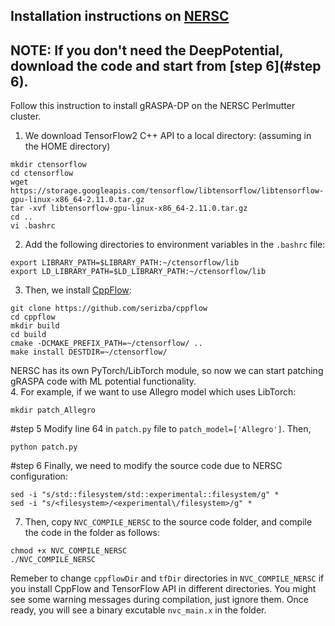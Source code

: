 ## Installation instructions on [NERSC](https://www.nersc.gov/)
## NOTE: If you don't need the DeepPotential, download the code and start from [step 6](#step 6).
Follow this instruction to install gRASPA-DP on the NERSC Perlmutter cluster. 
1. We download TensorFlow2 C++ API to a local directory: (assuming in the HOME directory)
```shellscript
mkdir ctensorflow
cd ctensorflow
wget https://storage.googleapis.com/tensorflow/libtensorflow/libtensorflow-gpu-linux-x86_64-2.11.0.tar.gz
tar -xvf libtensorflow-gpu-linux-x86_64-2.11.0.tar.gz
cd ..
vi .bashrc
```
2. Add the following directories to environment variables in the `.bashrc` file:
```shellscript
export LIBRARY_PATH=$LIBRARY_PATH:~/ctensorflow/lib
export LD_LIBRARY_PATH=$LD_LIBRARY_PATH:~/ctensorflow/lib
```
3. Then, we install [CppFlow](https://github.com/serizba/cppflow):
```shellscript
git clone https://github.com/serizba/cppflow
cd cppflow
mkdir build
cd build
cmake -DCMAKE_PREFIX_PATH=~/ctensorflow/ ..
make install DESTDIR=~/ctensorflow/
```
NERSC has its own PyTorch/LibTorch module, so now we can start patching gRASPA code with ML potential functionality. 
<br>4. For example, if we want to use Allegro model which uses LibTorch:
```shellscript
mkdir patch_Allegro
```
#step 5
Modify line 64 in `patch.py` file to `patch_model=['Allegro']`. Then,
```shellscript
python patch.py
```
#step 6
Finally, we need to modify the source code due to NERSC configuration:
```shellscript
sed -i "s/std::filesystem/std::experimental::filesystem/g" *
sed -i "s/<filesystem>/<experimental\/filesystem>/g" *
```
7. Then, copy `NVC_COMPILE_NERSC` to the source code folder, and compile the code in the folder as follows:
```shellscript
chmod +x NVC_COMPILE_NERSC
./NVC_COMPILE_NERSC
```
Remeber to change `cppflowDir` and `tfDir` directories in `NVC_COMPILE_NERSC` if you install CppFlow and TensorFlow API in different directories. You might see some warning messages during compilation, just ignore them. Once ready, you will see a binary excutable `nvc_main.x` in the folder.
